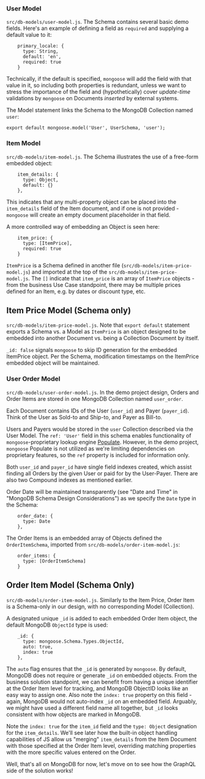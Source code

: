 ### User Model

`src/db-models/user-model.js`. The Schema contains several basic demo fields. Here's an example of defining a field as `required` and supplying a default value to it:

```
    primary_locale: {
      type: String,
      default: 'en',
      required: true
    }
```

Technically, if the default is specified, `mongoose` will add the field with that value in it, so including both properties is redundant, unless we want to stress the importance of the field and (hypothetically) cover *update-time* validations by `mongoose` on Documents *inserted* by external systems.

The Model statement links the Schema to the MongoDB Collection named `user`:

```
export default mongoose.model('User', UserSchema, 'user');
```

### Item Model

`src/db-models/item-model.js`. The Schema illustrates the use of a free-form embedded object:

```
    item_details: {
      type: Object,
      default: {}
    },
```

This indicates that any multi-property object can be placed into the `item_details` field of the Item document, and if one is not provided - `mongoose` will create an empty document placeholder in that field.

A more controlled way of embedding an Object is seen here:

```
    item_price: {
      type: [ItemPrice],
      required: true
    }
```

`ItemPrice` is a Schema defined in another file (`src/db-models/item-price-model.js`) and imported at the top of the `src/db-models/item-price-model.js`. The `[]` indicate that `item_price` is an array of `ItemPrice` objects - from the business Use Case standpoint, there may be multiple prices defined for an Item, e.g. by dates or discount type, etc.


## Item Price Model (Schema only)

`src/db-models/item-price-model.js`. Note that `export default` statement exports a Schema vs. a Model as `ItemPrice` is an object designed to be embedded into another Document vs. being a Collection Document by itself.

`_id: false` signals `mongoose` to skip ID generation for the embedded ItemPrice object. Per the Schema, modification timestamps on the ItemPrice embedded object will be maintained.


### User Order Model

`src/db-models/user-order-model.js`. In the demo project design, Orders and Order Items are stored in one MongoDB Collection named `user_order`. 

Each Document contains IDs of the User (`user_id`) and Payer (`payer_id`). Think of the User as Sold-to and Ship-to, and Payer as Bill-to. 

Users and Payers would be stored in the `user` Collection described via the User Model. The `ref: 'User'` field in this schema enables functionality of `mongoose`-proprietary lookup engine [Populate](https://mongoosejs.com/docs/populate.html). However, in the demo project, `mongoose` Populate is not utilized as we're limiting dependencies on proprietary features, so the `ref` property is included for information only.

Both `user_id` and `payer_id` have single field indexes created, which assist finding all Orders by the given User or paid for by the User-Payer. There are also two Compound indexes as mentioned earlier.

Order Date will be maintained transparently (see "Date and Time" in "MongoDB Schema Design Considerations") as we specify the `Date` type in the Schema:

```
    order_date: {
      type: Date
    },
```

The Order Items is an embedded array of Objects defined the `OrderItemSchema`, imported from `src/db-models/order-item-model.js`:

```
    order_items: {
      type: [OrderItemSchema]
    }
```


## Order Item Model (Schema Only)

`src/db-models/order-item-model.js`. Similarly to the Item Price, Order Item is a Schema-only in our design, with no corresponding Model (Collection).

A designated unique `_id` is added to each embedded Order Item object, the default MongoDB `ObjectId` type is used:

```
    _id: {
      type: mongoose.Schema.Types.ObjectId,
      auto: true,
      index: true
    },
```

The `auto` flag ensures that the `_id` is generated by `mongoose`. By default, MongoDB does not require or generate `_id` on embedded objects. From the business solution standpoint, we can benefit from having a unique identifier at the Order Item level for tracking, and MongoDB ObjectID looks like an easy way to assign one. Also note the `index: true` property on this field - again, MongoDB would not auto-index `_id` on an embedded field. Arguably, we might have used a different field name all together, but `_id` looks consistent with how objects are marked in MongoDB.

Note the `index: true` for the `item_id` field and the `type: Object` designation for the `item_details`. We'll see later how the built-in object handling capabilities of JS allow us "merging" `item_details` from the Item Document with those specified at the Order Item level, overriding matching properties with the more specific values entered on the Order.



Well, that's all on MongoDB for now, let's move on to see how the GraphQL side of the solution works!
